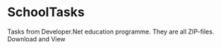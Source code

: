 # SchoolTasks
Tasks from Developer.Net education programme.
They are all ZIP-files.
Download and View
